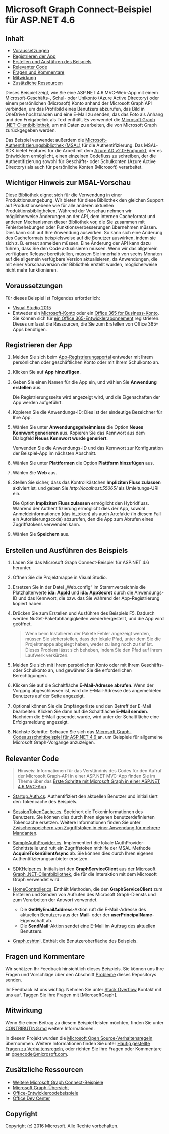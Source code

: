 # <a name="microsoft-graph-connect-sample-for-aspnet-46"></a>Microsoft Graph Connect-Beispiel für ASP.NET 4.6

## <a name="table-of-contents"></a>Inhalt

* [Voraussetzungen](#prerequisites)
* [Registrieren der App](#register-the-application)
* [Erstellen und Ausführen des Beispiels](#build-and-run-the-sample)
* [Relevanter Code](#code-of-note)
* [Fragen und Kommentare](#questions-and-comments)
* [Mitwirkung](#contributing)
* [Zusätzliche Ressourcen](#additional-resources)

Dieses Beispiel zeigt, wie Sie eine ASP.NET 4.6 MVC-Web-App mit einem Microsoft-Geschäfts-, Schul- oder Unikonto (Azure Active Directory) oder einem persönlichen (Microsoft) Konto anhand der Microsoft Graph API verbinden, um das Profilbild eines Benutzers abzurufen, das Bild in OneDrive hochzuladen und eine E-Mail zu senden, das das Foto als Anhang und den Freigabelink als Text enthält. Es verwendet die [Microsoft Graph .NET-Clientbibliothek](https://github.com/microsoftgraph/msgraph-sdk-dotnet), um mit Daten zu arbeiten, die von Microsoft Graph zurückgegeben werden. 

Das Beispiel verwendet außerdem die [Microsoft-Authentifizierungsbibliothek (MSAL)](https://www.nuget.org/packages/Microsoft.Identity.Client/) für die Authentifizierung. Das MSAL-SDK bietet Features für die Arbeit mit dem [Azure AD v2.0-Endpunkt](https://azure.microsoft.com/en-us/documentation/articles/active-directory-appmodel-v2-overview), der es Entwicklern ermöglicht, einen einzelnen Codefluss zu schreiben, der die Authentifizierung sowohl für Geschäfts- oder Schulkonten (Azure Active Directory) als auch für persönliche Konten (Microsoft) verarbeitet. 

## <a name="important-note-about-the-msal-preview"></a>Wichtiger Hinweis zur MSAL-Vorschau

Diese Bibliothek eignet sich für die Verwendung in einer Produktionsumgebung. Wir bieten für diese Bibliothek den gleichen Support auf Produktionsebene wie für alle anderen aktuellen Produktionsbibliotheken. Während der Vorschau nehmen wir möglicherweise Änderungen an der API, dem internen Cacheformat und anderen Mechanismen dieser Bibliothek vor, die Sie zusammen mit Fehlerbehebungen oder Funktionsverbesserungen übernehmen müssen. Dies kann sich auf Ihre Anwendung auswirken. So kann sich eine Änderung des Cacheformats beispielsweise auf die Benutzer auswirken, indem sie sich z. B. erneut anmelden müssen. Eine Änderung der API kann dazu führen, dass Sie den Code aktualisieren müssen. Wenn wir das allgemein verfügbare Release bereitstellen, müssen Sie innerhalb von sechs Monaten auf die allgemein verfügbare Version aktualisieren, da Anwendungen, die mit einer Vorschauversion der Bibliothek erstellt wurden, möglicherweise nicht mehr funktionieren.

## <a name="prerequisites"></a>Voraussetzungen

Für dieses Beispiel ist Folgendes erforderlich:  

  * [Visual Studio 2015](https://www.visualstudio.com/en-us/downloads) 
  * Entweder ein [Microsoft-Konto](https://www.outlook.com) oder ein [Office 365 for Business-Konto](https://msdn.microsoft.com/en-us/office/office365/howto/setup-development-environment#bk_Office365Account). Sie können sich für [ein Office 365-Entwicklerabonnement](https://msdn.microsoft.com/en-us/office/office365/howto/setup-development-environment#bk_Office365Account) registrieren. Dieses umfasst die Ressourcen, die Sie zum Erstellen von Office 365-Apps benötigen.

## <a name="register-the-application"></a>Registrieren der App

1. Melden Sie sich beim [App-Registrierungsportal](https://apps.dev.microsoft.com/) entweder mit Ihrem persönlichen oder geschäftlichen Konto oder mit Ihrem Schulkonto an.

2. Klicken Sie auf **App hinzufügen**.

3. Geben Sie einen Namen für die App ein, und wählen Sie **Anwendung erstellen** aus. 
    
   Die Registrierungsseite wird angezeigt wird, und die Eigenschaften der App werden aufgeführt.

4. Kopieren Sie die Anwendungs-ID: Dies ist der eindeutige Bezeichner für Ihre App. 

5. Wählen Sie unter **Anwendungsgeheimnisse** die Option **Neues Kennwort generieren** aus. Kopieren Sie das Kennwort aus dem Dialogfeld **Neues Kennwort wurde generiert**.

   Verwenden Sie die Anwendungs-ID und das Kennwort zur Konfiguration der Beispiel-App im nächsten Abschnitt. 

6. Wählen Sie unter **Plattformen** die Option **Plattform hinzufügen** aus.

7. Wählen Sie **Web** aus.

8. Stellen Sie sicher, dass das Kontrollkästchen **Impliziten Fluss zulassen** aktiviert ist, und geben Sie *http://localhost:55065/* als Umleitungs-URI ein. 

   Die Option **Impliziten Fluss zulassen** ermöglicht den Hybridfluss. Während der Authentifizierung ermöglicht dies der App, sowohl Anmeldeinformationen (das id_token) als auch Artefakte (in diesem Fall ein Autorisierungscode) abzurufen, den die App zum Abrufen eines Zugriffstokens verwenden kann.

9. Wählen Sie **Speichern** aus.

## <a name="build-and-run-the-sample"></a>Erstellen und Ausführen des Beispiels

1. Laden Sie das Microsoft Graph Connect-Beispiel für ASP.NET 4.6 herunter.

2. Öffnen Sie die Projektmappe in Visual Studio.

3. Ersetzen Sie in der Datei „Web.config“ im Stammverzeichnis die Platzhalterwerte **ida: AppId** und **ida: AppSecret** durch die Anwendungs-ID und das Kennwort, die bzw. das Sie während der App-Registrierung kopiert haben.

4. Drücken Sie zum Erstellen und Ausführen des Beispiels F5. Dadurch werden NuGet-Paketabhängigkeiten wiederhergestellt, und die App wird geöffnet.

   >Wenn beim Installieren der Pakete Fehler angezeigt werden, müssen Sie sicherstellen, dass der lokale Pfad, unter dem Sie die Projektmappe abgelegt haben, weder zu lang noch zu tief ist. Dieses Problem lässt sich beheben, indem Sie den Pfad auf Ihrem Laufwerk verkürzen.

5. Melden Sie sich mit Ihrem persönlichen Konto oder mit Ihrem Geschäfts- oder Schulkonto an, und gewähren Sie die erforderlichen Berechtigungen.

6. Klicken Sie auf die Schaltfläche **E-Mail-Adresse abrufen**. Wenn der Vorgang abgeschlossen ist, wird die E-Mail-Adresse des angemeldeten Benutzers auf der Seite angezeigt.

7. Optional können Sie die Empfängerliste und den Betreff der E-Mail bearbeiten. Klicken Sie dann auf die Schaltfläche **E-Mail senden**. Nachdem die E-Mail gesendet wurde, wird unter der Schaltfläche eine Erfolgsmeldung angezeigt.

8. Nächste Schritte: Schauen Sie sich das [Microsoft Graph-Codeausschnittbeispiel für ASP.NET 4.6 ](https://github.com/microsoftgraph/aspnet-snippets-sample) an, um Beispiele für allgemeine Microsoft Graph-Vorgänge anzuzeigen.

## <a name="code-of-note"></a>Relevanter Code

> Hinweis: Informationen für das Verständnis des Codes für den Aufruf der Microsoft Graph-API in einer ASP.NET MVC-App finden Sie im Thema über das [Erste Schritte mit Microsoft Graph in einer ASP.NET 4.6 MVC-App](https://graph.microsoft.io/en-us/docs/platform/aspnetmvc).

- [Startup.Auth.cs](/Microsoft%20Graph%20SDK%20ASPNET%20Connect/Microsoft%20Graph%20SDK%20ASPNET%20Connect/App_Start/Startup.Auth.cs). Authentifiziert den aktuellen Benutzer und initialisiert den Tokencache des Beispiels.

- [SessionTokenCache.cs](/Microsoft%20Graph%20SDK%20ASPNET%20Connect/Microsoft%20Graph%20SDK%20ASPNET%20Connect/TokenStorage/SessionTokenCache.cs). Speichert die Tokeninformationen des Benutzers. Sie können dies durch Ihren eigenen benutzerdefinierten Tokencache ersetzen. Weitere Informationen finden Sie unter [Zwischenspeichern von Zugriffstoken in einer Anwendung für mehrere Mandanten](https://azure.microsoft.com/en-us/documentation/articles/guidance-multitenant-identity-token-cache/).

- [SampleAuthProvider.cs](/Microsoft%20Graph%20SDK%20ASPNET%20Connect/Microsoft%20Graph%20SDK%20ASPNET%20Connect/Helpers/SampleAuthProvider.cs). Implementiert die lokale IAuthProvider-Schnittstelle und ruft ein Zugriffstoken mithilfe der MSAL-Methode **AcquireTokenSilentAsync** ab. Sie können dies durch Ihren eigenen Authentifizierungsanbieter ersetzen. 

- [SDKHelper.cs](/Microsoft%20Graph%20SDK%20ASPNET%20Connect/Microsoft%20Graph%20SDK%20ASPNET%20Connect/Helpers/SDKHelper.cs). Initialisiert den **GraphServiceClient** aus der [Microsoft Graph .NET-Clientbibliothek](https://github.com/microsoftgraph/msgraph-sdk-dotnet), die für die Interaktion mit dem Microsoft Graph verwendet wird.

- [HomeController.cs](/Microsoft%20Graph%20SDK%20ASPNET%20Connect/Microsoft%20Graph%20SDK%20ASPNET%20Connect/Controllers/HomeController.cs). Enthält Methoden, die den **GraphServiceClient** zum Erstellen und Senden von Aufrufen des Microsoft Graph-Diensts und zum Verarbeiten der Antwort verwendet.
   - Die **GetMyEmailAddress**-Aktion ruft die E-Mail-Adresse des aktuellen Benutzers aus der **Mail**- oder der **userPrincipalName**-Eigenschaft ab.
   - Die **SendMail**-Aktion sendet eine E-Mail im Auftrag des aktuellen Benutzers.

- [Graph.cshtml](/Microsoft%20Graph%20SDK%20ASPNET%20Connect/Microsoft%20Graph%20SDK%20ASPNET%20Connect/Views/Home/Graph.cshtml). Enthält die Benutzeroberfläche des Beispiels. 

## <a name="questions-and-comments"></a>Fragen und Kommentare

Wir schätzen Ihr Feedback hinsichtlich dieses Beispiels. Sie können uns Ihre Fragen und Vorschläge über den Abschnitt [Probleme](https://github.com/microsoftgraph/aspnet-connect-sample/issues) dieses Repositorys senden.

Ihr Feedback ist uns wichtig. Nehmen Sie unter [Stack Overflow](http://stackoverflow.com/questions/tagged/microsoftgraph) Kontakt mit uns auf. Taggen Sie Ihre Fragen mit [MicrosoftGraph].

## <a name="contributing"></a>Mitwirkung ##

Wenn Sie einen Beitrag zu diesem Beispiel leisten möchten, finden Sie unter [CONTRIBUTING.md](CONTRIBUTING.md) weitere Informationen.

In diesem Projekt wurden die [Microsoft Open Source-Verhaltensregeln](https://opensource.microsoft.com/codeofconduct/) übernommen. Weitere Informationen finden Sie unter [Häufig gestellte Fragen zu Verhaltensregeln](https://opensource.microsoft.com/codeofconduct/faq/), oder richten Sie Ihre Fragen oder Kommentare an [opencode@microsoft.com](mailto:opencode@microsoft.com).

## <a name="additional-resources"></a>Zusätzliche Ressourcen

- [Weitere Microsoft Graph Connect-Beispiele](https://github.com/MicrosoftGraph?utf8=%E2%9C%93&query=-Connect)
- [Microsoft Graph-Übersicht](http://graph.microsoft.io)
- [Office-Entwicklercodebeispiele](http://dev.office.com/code-samples)
- [Office Dev Center](http://dev.office.com/)

## <a name="copyright"></a>Copyright
Copyright (c) 2016 Microsoft. Alle Rechte vorbehalten.



